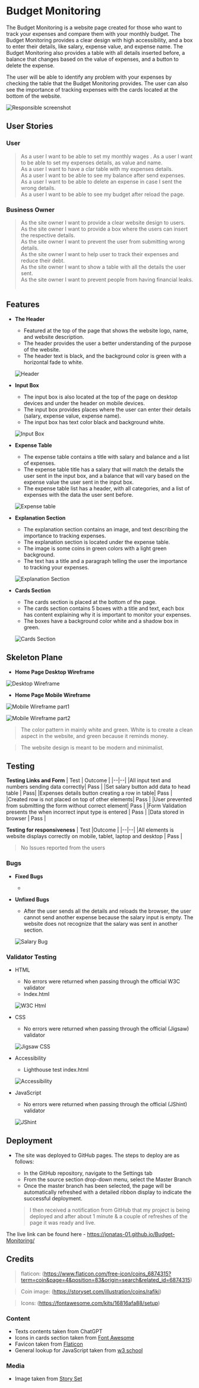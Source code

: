 # Budget Monitoring

The Budget Monitoring is a website page created for those who want to track your expenses and compare them with your monthly budget. The Budget Monitoring provides a clear design with high accessibility, and a box to enter their details, like salary, expense value, and expense name. The Budget Monitoring also provides a table with all details inserted before, a balance that changes based on the value of expenses, and a button to delete the expense.

The user will be able to identify any problem with your expenses by checking the table that the Budget Monitoring provides. The user can also see the importance of tracking expenses with the cards located at the bottom of the website. 

![Responsible screenshot](https://github.com/Jonatas-01/Budget-Monitoring/blob/main/assets/media/readme-img/mockup.png)

## User Stories

### User
> As a user I want to be able to set my monthly wages . 
> As a user I want to be able to set my expenses details, as value and name.    
> As a user I want to have a clar table with my expenses details.   
> As a user I want to be able to see my balance after send expenses.    
> As a user I want to be able to delete an expense in case I sent the wrong details.    
> As a user I want to be able to see my budget after reload the page.   

### Business Owner
>As the site owner I want to provide a clear website design to users.    
>As the site owner I want to provide a box where the users can insert the respective details.   
>As the site owner I want to prevent the user from submitting wrong details.    
>As the site owner I want to help user to track their expenses and reduce their debt.   
>As the site owner I want to show a table with all the details the user sent.   
>As the site owner I want to prevent people from having financial leaks.    

## Features

- __The Header__

    - Featured at the top of the page that shows the website logo, name, and website description.
    - The header provides the user a better understanding of the purpose of the website.
    - The header text is black, and the background color is green with a horizontal fade to white.  
    
    ![Header](https://github.com/Jonatas-01/Budget-Monitoring/blob/main/assets/media/readme-img/header.png)

- __Input Box__

    - The input box is also located at the top of the page on desktop devices and under the header on mobile devices.
    - The input box provides places where the user can enter their details (salary, expense value, expense name).
    - The input box has text color black and background white.

    ![Input Box](https://github.com/Jonatas-01/Budget-Monitoring/blob/main/assets/media/readme-img/input-box.png)

- __Expense Table__

    - The expense table contains a title with salary and balance and a list of expenses.
    - The expense table title has a salary that will match the details the user sent in the input box, and a balance that will vary based on the expense value the user sent in the input box.
    - The expense table list has a header, with all categories, and a list of expenses with the data the user sent before.

    ![Expense table](https://github.com/Jonatas-01/Budget-Monitoring/blob/main/assets/media/readme-img/table-section.png)

- __Explanation Section__

    - The explanation section contains an image, and text describing the importance to tracking expenses.
    - The explanation section is located under the expense table.
    - The image is some coins in green colors with a light green background.
    - The text has a title and a paragraph telling the user the importance to tracking your expenses.

    ![Explanation Section](https://github.com/Jonatas-01/Budget-Monitoring/blob/main/assets/media/readme-img/explanation-section.png)

- __Cards Section__

    - The cards section is placed at the bottom of the page.
    - The cards section contains 5 boxes with a title and text, each box has content explaining why it is important to monitor your expenses.
    - The boxes have a background color white and a shadow box in green.

    ![Cards Section](https://github.com/Jonatas-01/Budget-Monitoring/blob/main/assets/media/readme-img/cards-section.png)   

## Skeleton Plane

- __Home Page Desktop Wireframe__

![Desktop Wireframe]()

- __Home Page Mobile Wireframe__

![Mobile Wireframe part1]()

![Mobile Wireframe part2]()

> The color pattern in mainly white and green. White is to create a clean aspect in the website, and green because it reminds money.

> The website design is meant to be modern and minimalist.

## Testing

**Testing Links and Form**
| Test | Outcome |
|--|--|
|All input text and numbers sending data correctly| Pass |
|Set salary button add data to head table | Pass|
|Expenses details button creating a row in table| Pass |
|Created row is not placed on top of other elements| Pass |
|User prevented from submitting the form without correct element| Pass |
|Form Validation presents the when incorrect input type is entered | Pass |
|Data stored in browser | Pass |

**Testing for responsiveness**
| Test |Outcome  |
|--|--|
|All elements is website displays correctly on mobile, tablet, laptop and desktop | Pass |

> No Issues reported from the users

### Bugs

- __Fixed Bugs__

    - 

- __Unfixed Bugs__

    - After the user sends all the details and reloads the browser, the user cannot send another expense because the salary input is empty. The website does not recognize that the salary was sent in another section.
    
    ![Salary Bug]()

### Validator Testing

- HTML
    - No errors were returned when passing through the official W3C validator
    - Index.html

    ![W3C Html]()
    
    
- CSS
    - No errors were returned when passing through the official (Jigsaw) validator

    ![Jigsaw CSS]()
- Accessibility
    - Lighthouse test index.html

    ![Accessibility]()

- JavaScript
    - No errors were returned when passing through the official (JShint) validator

    ![JShint]()

## Deployment

- The site was deployed to GitHub pages. The steps to deploy are as follows: 
  - In the GitHub repository, navigate to the Settings tab 
  - From the source section drop-down menu, select the Master Branch
  - Once the master branch has been selected, the page will be automatically refreshed with a detailed ribbon display to indicate the successful deployment. 

  > I then received a notification from GitHub that my project is being deployed and after about 1 minute & a couple of refreshes of the page it was ready and live.

The live link can be found here - https://jonatas-01.github.io/Budget-Monitoring/

## Credits
 > flaticon: (https://www.flaticon.com/free-icon/coins_6874315?term=coin&page=4&position=83&origin=search&related_id=6874315) 
 
 > Coin image: (https://storyset.com/illustration/coins/rafiki) 

 > Icons: (https://fontawesome.com/kits/16816afa88/setup)

### Content

- Texts contents taken from ChatGPT
- Icons in cards section taken from [Font Awesome](https://fontawesome.com/)
- Favicon taken from [Flaticon](https://www.flaticon.com/free-icon/coins_6874315?term=coin&page=4&position=83&origin=search&related_id=6874315)
- General lookup for JavaScript taken from [w3 school](https://www.w3schools.com/)

### Media

- Image taken from [Story Set](https://storyset.com/illustration/coins/rafiki)
